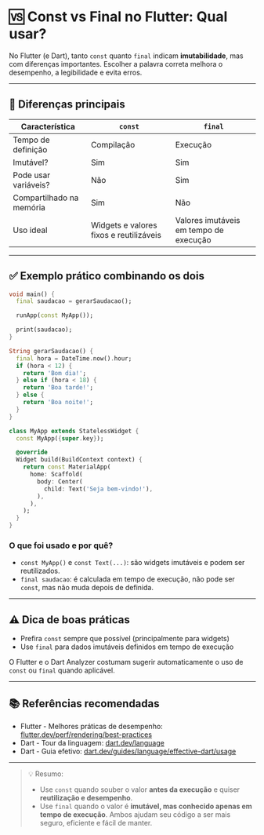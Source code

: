 # 🆚 Const vs Final no Flutter: Qual usar?

No Flutter (e Dart), tanto `const` quanto `final` indicam **imutabilidade**, mas com diferenças importantes. Escolher a palavra correta melhora o desempenho, a legibilidade e evita erros.

---

## 🧠 Diferenças principais

| Característica           | `const`                          | `final`                         |
|--------------------------|-----------------------------------|---------------------------------|
| Tempo de definição       | Compilação                      | Execução                      |
| Imutável?               | Sim                               | Sim                              |
| Pode usar variáveis?     | Não                               | Sim                              |
| Compartilhado na memória | Sim                               | Não                              |
| Uso ideal                | Widgets e valores fixos e reutilizáveis | Valores imutáveis em tempo de execução |

---

## ✅ Exemplo prático combinando os dois

```dart
void main() {
  final saudacao = gerarSaudacao();

  runApp(const MyApp());

  print(saudacao);
}

String gerarSaudacao() {
  final hora = DateTime.now().hour;
  if (hora < 12) {
    return 'Bom dia!';
  } else if (hora < 18) {
    return 'Boa tarde!';
  } else {
    return 'Boa noite!';
  }
}

class MyApp extends StatelessWidget {
  const MyApp({super.key});

  @override
  Widget build(BuildContext context) {
    return const MaterialApp(
      home: Scaffold(
        body: Center(
          child: Text('Seja bem-vindo!'),
        ),
      ),
    );
  }
}
```

### O que foi usado e por quê?
- `const MyApp()` e `const Text(...)`: são widgets imutáveis e podem ser reutilizados.
- `final saudacao`: é calculada em tempo de execução, não pode ser `const`, mas não muda depois de definida.

---

## ⚠️ Dica de boas práticas

- Prefira `const` sempre que possível (principalmente para widgets)
- Use `final` para dados imutáveis definidos em tempo de execução

O Flutter e o Dart Analyzer costumam sugerir automaticamente o uso de `const` ou `final` quando aplicável.

---

## 📚 Referências recomendadas

- Flutter - Melhores práticas de desempenho: [flutter.dev/perf/rendering/best-practices](https://docs.flutter.dev/perf/rendering/best-practices#use-const-constructors)
- Dart - Tour da linguagem: [dart.dev/language](https://dart.dev/language/variables#final-and-const)
- Dart - Guia efetivo: [dart.dev/guides/language/effective-dart/usage](https://dart.dev/guides/language/effective-dart/usage#prefer-const-constructors)

---

> 💡 Resumo:
> - Use `const` quando souber o valor **antes da execução** e quiser **reutilização e desempenho**.
> - Use `final` quando o valor é **imutável, mas conhecido apenas em tempo de execução**.
> Ambos ajudam seu código a ser mais seguro, eficiente e fácil de manter.

